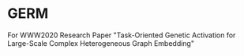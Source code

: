 # GERM
For WWW2020 Research Paper "Task-Oriented Genetic Activation for Large-Scale Complex Heterogeneous Graph Embedding"
